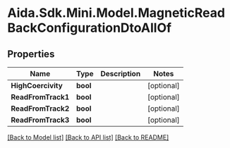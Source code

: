 # Aida.Sdk.Mini.Model.MagneticReadBackConfigurationDtoAllOf

## Properties

Name | Type | Description | Notes
------------ | ------------- | ------------- | -------------
**HighCoercivity** | **bool** |  | [optional] 
**ReadFromTrack1** | **bool** |  | [optional] 
**ReadFromTrack2** | **bool** |  | [optional] 
**ReadFromTrack3** | **bool** |  | [optional] 

[[Back to Model list]](../README.md#documentation-for-models) [[Back to API list]](../README.md#documentation-for-api-endpoints) [[Back to README]](../README.md)

